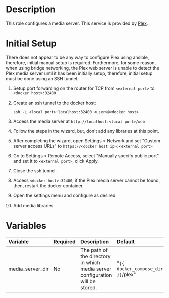 # Description

This role configures a media server.  This service is provided by [Plex](http://www.plex.tv).

# Initial Setup

There does not appear to be any way to configure Plex using ansible, therefore, initial manual setup is required.
Furthermore, for some reason, when using bridge networking, the Plex web server is unable to detect the Plex media
server until it has been initially setup, therefore, initial setup must be done using an SSH tunnel.

1. Setup port forwarding on the router for TCP from `<external port>` to `<docker host>:32400`
1. Create an ssh tunnel to the docker host:

    `ssh -L <local port>:localhost:32400 <user>@<docker host>`

1. Access the media server at `http://localhost:<local port>/web`
1. Follow the steps in the wizard, but, don't add any libraries at this point.
1. After completing the wizard, open Settings > Network and set "Custom server access URLs" to 
   `https://<docker host ip>:<external port>`
1. Go to Settings > Remote Access, select "Manually specify public port" and set it to `<external port>`, click Apply.
1. Close the ssh tunnel.
1. Access `<docker host>:32400`, if the Plex media server cannot be found, then, restart the docker container.
1. Open the settings menu and configure as desired.
1. Add media libraries.

# Variables

| Variable         | Required | Description                                                                   | Default                           |
|:-----------------|:---------|:------------------------------------------------------------------------------|:----------------------------------|
| media_server_dir | No       | The path of the directory in which media server configuration will be stored. | "`{{ docker_compose_dir }}`/plex" | 
